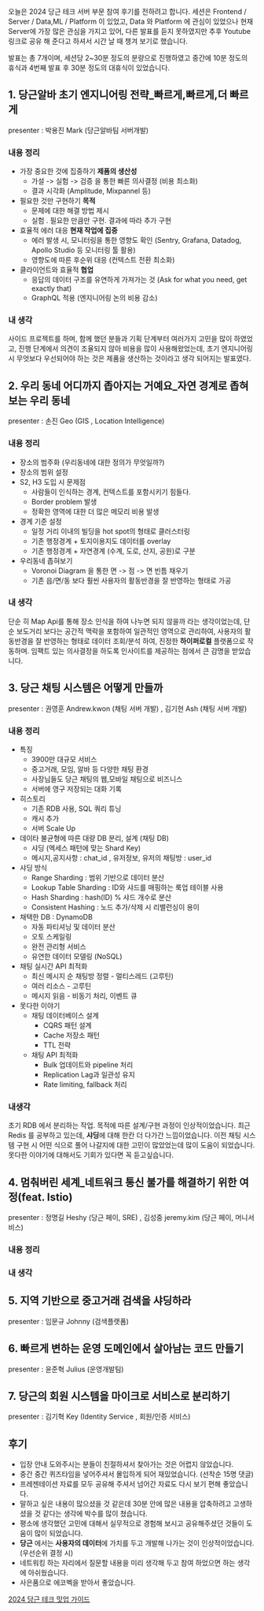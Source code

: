 
오늘은 2024 당근 테크 서버 부문 참여 후기를 전하려고 합니다.
세션은 Frontend / Server / Data,ML / Platform 이 있었고, Data 와 Platform 에 관심이 있었으나 현재 Server에 가장 많은 관심을 가지고 있어, 다른 발표를 듣지 못하였지만 추후 Youtube 링크로 공유 해 준다고 하셔서 시간 날 때 챙겨 보기로 했습니다. 

발표는 총 7개이며, 세션당 2~30분 정도의 분량으로 진행하였고 중간에 10분 정도의 휴식과 
4번째 발표 후 30분 정도의 대휴식이 있었습니다. 
## 1. 당근알바 초기 엔지니어링 전략_빠르게,빠르게,더 빠르게
presenter : 박용진 Mark (당근알바팀 서버개발)
### 내용 정리
- 가장 중요한 것에 집중하기  **제품의 생산성**
	- 가설 -> 실험 -> 검증 을 통한 빠른 의사결정 (비용 최소화)
	- 결과 시각화 (Amplitude, Mixpannel 등)
- 필요한 것만 구현하기 **목적**
	- 문제에 대한 해결 방법 제시
	- 실험 . 필요한 만큼만 구현. 결과에 따라 추가 구현
- 효율적 에러 대응 **현재 작업에 집중**
	- 에러 발생 시, 모니터링을 통한 영향도 확인 (Sentry, Grafana, Datadog, Apollo Studio 등 모니터링 툴 활용)
	- 영향도에 따른 후순위 대응 (컨텍스트 전환 최소화)
- 클라이언트와 효율적 **협업**
	- 응답의 데이터 구조를 유연하게 가져가는 것 (Ask for what you need, get exactly that)
	- GraphQL 적용 (엔지니어링 논의 비용 감소)
### 내 생각
사이드 프로젝트를 하며, 함께 했던 분들과 기획 단계부터 여러가지 고민을 많이 하였었고, 진행 단계에서 의견이 조율되지 않아 비용을 많이 사용해왔었는데, 초기 엔지니어링 시 무엇보다 우선되어야 하는 것은 제품을 생산하는 것이라고 생각 되어지는 발표였다.
## 2. 우리 동네 어디까지 좁아지는 거예요_자연 경계로 좁혀보는 우리 동네
presenter : 손진 Geo (GIS , Location Intelligence)
### 내용 정리
- 장소의 범주화 (우리동네에 대한 정의가 무엇일까?)
- 장소의 범위 설정
- S2, H3 도입 시 문제점
	- 사람들이 인식하는 경계, 컨텍스트를 포함시키기 힘들다.
	- Border problem 발생
	- 정확한 영역에 대한 더 많은 메모리 비용 발생
- 경계 기준 설정
	- 일정 거리 이내의 빌딩을 hot spot의 형태로 클러스터링
	- 기존 행정경계 + 토지이용지도 데이터를 overlay
	- 기존 행정경계 + 자연경계 (수계, 도로, 산지, 공원)로 구분
- 우리동네 좁혀보기
	- Voronoi Diagram 을 통한 면 -> 점 -> 면 빈틈 채우기
	- 기존 읍/면/동 보다 훨씬 사용자의 활동반경을 잘 반영하는 형태로 가공
### 내 생각
단순 히 Map Api를 통해 장소 인식을 하여 나누면 되지 않을까 라는 생각이었는데, 단순 보도거리 보다는 공간적 맥락을 포함하여 일관적인 영역으로 관리하여, 사용자의 활동반경을 잘 반영하는 형태로 데이터 조회/분석 하여, 진정한 **하이퍼로컬** 플랫폼으로 작동하며. 임팩트 있는 의사결정을 하도록 인사이트를 제공하는 점에서 큰 감명을 받았습니다.

## 3. 당근 채팅 시스템은 어떻게 만들까
presenter : 권영훈 Andrew.kwon (채팅 서버 개발) , 김기현 Ash  (채팅 서버 개발)
### 내용 정리
- 특징
	- 3900만 대규모 서비스
	- 중고거래, 모임, 알바 등 다양한 채팅 환경
	- 사장님들도 당근 채팅의 웹,모바일 채팅으로 비즈니스
	- 서버에 영구 저장되는 대화 기록
- 히스토리
	- 기존 RDB 사용, SQL 쿼리 튜닝
	- 캐시 추가
	- 서버 Scale Up
- 데이타 불균형에 따른 대량 DB 분리, 설계 (채팅 DB)
	- 샤딩 (엑세스 패턴에 맞는 Shard Key)
	- 메시지,공지사항 : chat_id , 유저정보, 유저의 채팅방 : user_id
- 샤딩 방식
	- Range Sharding : 범위 기반으로 데이터 분산 
	- Lookup Table Sharding : ID와 샤드를 매핑하는 룩업 테이블 사용 
	- Hash Sharding : hash(ID) % 샤드 개수로 분산 
	- Consistent Hashing : 노드 추가/삭제 시 리밸런싱이 용이
- 채택한 DB : DynamoDB
	- 자동 파티셔닝 및 데이터 분산
	- 오토 스케일링
	- 완전 관리형 서비스
	- 유연한 데이터 모델링 (NoSQL)
- 채팅 실시간 API 최적화
	- 최신 메시지 순 채팅방 정렬 - 멀티스레드 (고루틴)
	- 여러 리소스 - 고루틴
	- 메시지 읽음 - 비동기 처리, 이벤트 큐
- 못다한 이야기
	- 채팅 데이터베이스 설계 
		- CQRS 패턴 설계
		- Cache 저장소 패턴
		- TTL 전략 
	- 채팅 API 최적화
		- Bulk 업데이트와 pipeline 처리
		- Replication Lag과 일관성 유지
		- Rate limiting, fallback 처리
### 내생각
초기 RDB 에서 분리하는 작업. 목적에 따른 설계/구현 과정이 인상적이었습니다. 최근 Redis 를 공부하고 있는데, **샤딩**에 대해 한칸 더 다가간 느낌이었습니다. 이전 채팅 시스템 구현 시 어떤 식으로 풀어 나갈지에 대한 고민이 많았었는데 많이 도움이 되었습니다. 못다한 이야기에 대해서도 기회가 있다면 꼭 듣고싶습니다.
## 4. 멈춰버린 세계_네트워크 통신 불가를 해결하기 위한 여정(feat. Istio)
presenter : 정명길 Heshy (당근 페이, SRE) , 김성중 jeremy.kim (당근 페이, 머니서비스) 
### 내용 정리

### 내 생각


## 5. 지역 기반으로 중고거래 검색을 샤딩하라
presenter : 임문규 Johnny (검색플랫폼)

## 6. 빠르게 변하는 운영 도메인에서 살아남는 코드 만들기
presenter : 윤준혁 Julius (운영개발팀)

## 7. 당근의 회원 시스템을 마이크로 서비스로 분리하기
presenter : 김기혁 Key (Identity Service , 회원/인증 서비스)


## 후기
- 입장 안내 도와주시는 분들이 친절하셔서 찾아가는 것은 어렵지 않았습니다.
- 중간 중간 퀴즈타임을 넣어주셔서 몰입하게 되어 재밌었습니다. (선착순 15명 댓글)
- 프레젠테이션 자료를 모두 공유해 주셔서 넘어간 자료도 다시 보기 편해 좋았습니다.
- 말하고 싶은 내용이 많으셨을 것 같은데 30분 안에 많은 내용을 압축하려고 고생하셨을 것 같다는 생각에 박수를 많이 쳤습니다.
- 평소에 생각했던 고민에 대해서 실무적으로 경험해 보시고 공유해주셨던 것들이 도움이 많이 되었습니다.
- **당근** 에서는 **사용자의 데이터**에 가치를 두고 개발해 나가는 것이 인상적이었습니다. (우선순위 결정 시)
- 네트워킹 하는 자리에서 질문할 내용을 미리 생각해 두고 참여 하었으면 하는 생각에 아쉬웠습니다.
- 사은품으로 에코벡을 받아서 좋았습니다.

[2024 당근 테크 밋업 가이드](https://daangn.notion.site/2024-2f42802561d14f2bbdf0ef18a2786732)